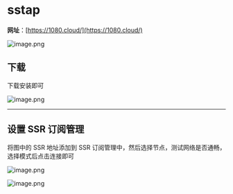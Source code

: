 # sstap

**网址**：[https://1080.cloud/](https://1080.cloud/)

![image.png](https://ww1.sinaimg.cn/large/006alGmrly1g83wptanuaj31kc0z4wji.jpg)

## 下载

下载安装即可

![image.png](https://ww1.sinaimg.cn/large/006alGmrly1g83x15k62fj319s0m3gph.jpg)

---

## 设置 SSR 订阅管理

将图中的 SSR 地址添加到 SSR 订阅管理中，然后选择节点，测试网络是否通畅，选择模式后点击连接即可

![image.png](https://ww1.sinaimg.cn/large/006alGmrly1g83x499e4aj31ad0mn0w6.jpg)

![image.png](https://ww1.sinaimg.cn/large/006alGmrly1g83xa22muzj30r80nr76z.jpg)
